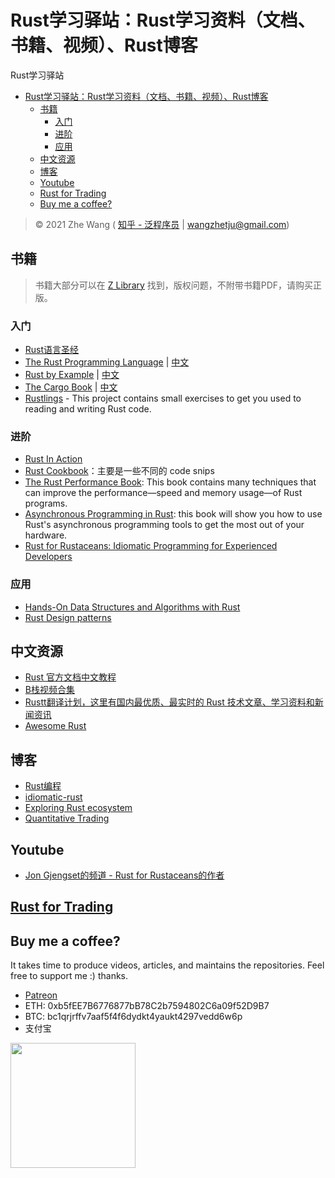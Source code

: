 # Rust学习驿站：Rust学习资料（文档、书籍、视频）、Rust博客

Rust学习驿站

- [Rust学习驿站：Rust学习资料（文档、书籍、视频）、Rust博客](#rust学习驿站rust学习资料文档书籍视频rust博客)
  - [书籍](#书籍)
    - [入门](#入门)
    - [进阶](#进阶)
    - [应用](#应用)
  - [中文资源](#中文资源)
  - [博客](#博客)
  - [Youtube](#youtube)
  - [Rust for Trading](#rust-for-trading)
  - [Buy me a coffee?](#buy-me-a-coffee)

> © 2021 Zhe Wang ( [知乎 - 泛程序员](https://www.zhihu.com/people/wangzhetju) | [wangzhetju@gmail.com](mailto:wangzhetju@gmai.com))

## 书籍

> 书籍大部分可以在 [Z Library](https://b-ok.cc/) 找到，版权问题，不附带书籍PDF，请购买正版。

### 入门

- [Rust语言圣经](https://course.rs/about-book.html)
- [The Rust Programming Language](https://doc.rust-lang.org/book/title-page.html#the-rust-programming-language) | [中文](https://kaisery.github.io/trpl-zh-cn/title-page.html)
- [Rust by Example](https://doc.rust-lang.org/rust-by-example/index.html#rust-by-example) | [中文](https://github.com/rust-lang-cn/rust-by-example-cn)
- [The Cargo Book](https://doc.rust-lang.org/cargo/) | [中文](https://github.com/rust-lang-cn/cargo-cn)
- [Rustlings](https://github.com/rust-lang/rustlings) - This project contains small exercises to get you used to reading and writing Rust code.

### 进阶

- [Rust In Action](https://github.com/rust-in-action/code)
- [Rust Cookbook](https://rust-lang-nursery.github.io/rust-cookbook/intro.html)：主要是一些不同的 code snips
- [The Rust Performance Book](https://nnethercote.github.io/perf-book/title-page.html#the-rust-performance-book): This book contains many techniques that can improve the performance—speed and memory usage—of Rust programs.
- [Asynchronous Programming in Rust](https://rust-lang.github.io/async-book/01_getting_started/01_chapter.html): this book will show you how to use Rust's asynchronous programming tools to get the most out of your hardware.
- [Rust for Rustaceans: Idiomatic Programming for Experienced Developers]()

### 应用

- [Hands-On Data Structures and Algorithms with Rust](https://github.com/PacktPublishing/Hands-On-Data-Structures-and-Algorithms-with-Rust)
- [Rust Design patterns](https://rust-unofficial.github.io/patterns/intro.html#design-patterns)

## 中文资源

- [Rust 官方文档中文教程](https://rustwiki.org/)
- [B栈视频合集](https://space.bilibili.com/414096658/channel/collectiondetail?sid=100561)
- [Rustt翻译计划，这里有国内最优质、最实时的 Rust 技术文章、学习资料和新闻资讯](https://github.com/studyrs/Rustt)
- [Awesome Rust](https://github.com/studyrs/fancy-rust)

## 博客

- [Rust编程](https://zhuanlan.zhihu.com/rust-lang)
- [idiomatic-rust](https://github.com/mre/idiomatic-rust)
- [Exploring Rust ecosystem](https://github.com/rkudryashov/exploring-rust-ecosystem)
- [Quantitative Trading](https://markrbest.github.io/)

## Youtube

- [Jon Gjengset的频道 - Rust for Rustaceans的作者](https://www.youtube.com/c/JonGjengset)

## [Rust for Trading](./rust_for_trading.md)

## Buy me a coffee?

It takes time to produce videos, articles, and maintains the repositories.
Feel free to support me :) thanks.

- [Patreon](https://www.patreon.com/funcoder777)
- ETH: 0xb5fEE7B6776877bB78C2b7594802C6a09f52D9B7
- BTC: bc1qrjrffv7aaf5f4f6dydkt4yaukt4297vedd6w6p
- 支付宝

<img src="https://github.com/wangzhe3224/awesome-systematic-trading/blob/master/assets/IMG_0825.jpg" width="200" height="200" />

